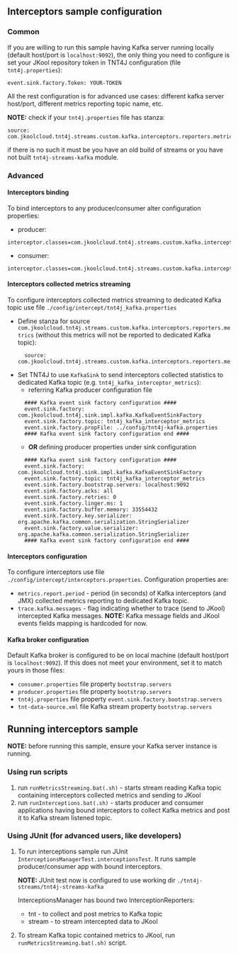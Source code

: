 ## Interceptors sample configuration 

### Common

If you are willing to run this sample having Kafka server running locally (default host/port is `localhost:9092`), the only thing you need 
to configure is set your JKool repository token in TNT4J configuration (file `tnt4j.properties`):
```properties
event.sink.factory.Token: YOUR-TOKEN
```
All the rest configuration is for advanced use cases: different kafka server host/port, different metrics reporting topic name, etc.

**NOTE:** check if your `tnt4j.properties` file has stanza:
```properties
source: com.jkoolcloud.tnt4j.streams.custom.kafka.interceptors.reporters.metrics
```
if there is no such it must be you have an old build of streams or you have not built `tnt4j-streams-kafka` module.      

### Advanced

#### Interceptors binding

To bind interceptors to any producer/consumer alter configuration properties:
* producer: 
```properties
interceptor.classes=com.jkoolcloud.tnt4j.streams.custom.kafka.interceptors.TNTKafkaPInterceptor
```

* consumer:
```properties
interceptor.classes=com.jkoolcloud.tnt4j.streams.custom.kafka.interceptors.TNTKafkaCInterceptor
```
#### Interceptors collected metrics streaming

To configure interceptors collected metrics streaming to dedicated Kafka topic use file `./config/intercept/tnt4j_kafka.properties`

* Define stanza for source `com.jkoolcloud.tnt4j.streams.custom.kafka.interceptors.reporters.metrics` (without this metrics will not be 
reported to dedicated Kafka topic):
    ```properties
      source: com.jkoolcloud.tnt4j.streams.custom.kafka.interceptors.reporters.metrics
    ```
* Set TNT4J to use `KafkaSink` to send interceptors collected statistics to dedicated Kafka topic (e.g. `tnt4j_kafka_interceptor_metrics`):
    * referring Kafka producer configuration file  
    ```properties
      #### Kafka event sink factory configuration ####
      event.sink.factory: com.jkoolcloud.tnt4j.sink.impl.kafka.KafkaEventSinkFactory
      event.sink.factory.topic: tnt4j_kafka_interceptor_metrics
      event.sink.factory.propFile: ../config/tnt4j-kafka.properties
      #### Kafka event sink factory configuration end ####
    ```
    * **OR** defining producer properties under sink configuration
    ```properties
      #### Kafka event sink factory configuration ####
      event.sink.factory: com.jkoolcloud.tnt4j.sink.impl.kafka.KafkaEventSinkFactory
      event.sink.factory.topic: tnt4j_kafka_interceptor_metrics
      event.sink.factory.bootstrap.servers: localhost:9092
      event.sink.factory.acks: all
      event.sink.factory.retries: 0
      event.sink.factory.linger.ms: 1
      event.sink.factory.buffer.memory: 33554432
      event.sink.factory.key.serializer: org.apache.kafka.common.serialization.StringSerializer
      event.sink.factory.value.serializer: org.apache.kafka.common.serialization.StringSerializer
      #### Kafka event sink factory configuration end ####
    ``` 

#### Interceptors configuration

To configure interceptors use file `./config/intercept/interceptors.properties`. Configuration properties are: 
* `metrics.report.period` - period (in seconds) of Kafka interceptors (and JMX) collected metrics reporting to dedicated Kafka topic.
* `trace.kafka.messages` - flag indicating whether to trace (send to JKool) intercepted Kafka messages. **NOTE:** Kafka message fields and 
JKool events fields mapping is hardcoded for now.   

#### Kafka broker configuration

Default Kafka broker is configured to be on local machine (default host/port is `localhost:9092`). If this does not meet your environment, 
set it to match yours in those files:
* `consumer.properties` file property `bootstrap.servers` 
* `producer.properties` file property `bootstrap.servers`
* `tnt4j.properties` file property `event.sink.factory.bootstrap.servers`
* `tnt-data-source.xml` file Kafka stream property `bootstrap.servers` 

## Running interceptors sample

**NOTE:** before running this sample, ensure your Kafka server instance is running.

### Using run scripts 

1. run `runMetricsStreaming.bat(.sh)` - starts stream reading Kafka topic containing interceptors collected metrics and sending to JKool 
2. run `runInterceptions.bat(.sh)` - starts producer and consumer applications having bound interceptors to collect Kafka metrics and post 
it to Kafka stream listened topic. 

### Using JUnit (for advanced users, like developers)

1. To run interceptions sample run JUnit `InterceptionsManagerTest.interceptionsTest`. It runs sample producer/consumer app with bound 
interceptors. 

    **NOTE:** JUnit test now is configured to use working dir `./tnt4j-streams/tnt4j-streams-kafka`

    InterceptionsManager has bound two InterceptionReporters: 
    * tnt - to collect and post metrics to Kafka topic
    * stream - to stream intercepted data to JKool

2. To stream Kafka topic contained metrics to JKool, run `runMetricsStreaming.bat(.sh)` script.
